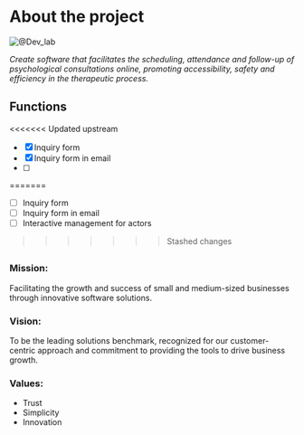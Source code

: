 # About the project


![@Dev_lab](https://github.com/PedroEwen/PSIConnect/assets/116721969/499818a7-fb67-454d-81c8-54f2dcf72175)



<i>Create software that facilitates the scheduling, attendance and follow-up of psychological consultations online, promoting accessibility, safety and efficiency in the therapeutic process.</i>
## Functions
<<<<<<< Updated upstream
- [X] Inquiry form
- [X] Inquiry form in email
- [ ]  
=======
- [ ] Inquiry form
- [ ] Inquiry form in email
- [ ] Interactive management for actors
>>>>>>> Stashed changes
##
### Mission:
   Facilitating the growth and success of small and medium-sized businesses through innovative software solutions.
### Vision:
   To be the leading solutions benchmark, recognized for our customer-centric approach and commitment to providing the tools to drive business growth.
### Values:
- Trust
- Simplicity
- Innovation
